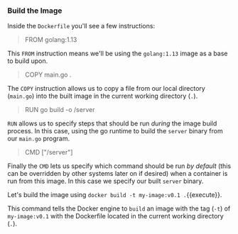 ### Build the Image

Inside the `Dockerfile` you'll see a few instructions:

> FROM golang:1.13

This `FROM` instruction means we'll be using the `golang:1.13` image as a base to build upon.

> COPY main.go .

The `COPY` instruction allows us to copy a file from our local directory (`main.go`) into the built image in the current working directory (`.`).

> RUN go build -o /server

`RUN` allows us to specify steps that should be run _during_ the image build process. In this case, using the go runtime to build the `server` binary from our `main.go` program.

> CMD ["/server"]

Finally the `CMD` lets us specify which command should be run _by default_ (this can be overridden by other systems later on if desired) when a container is run from this image. In this case we specify our built `server` binary.

Let's build the image using `docker build -t my-image:v0.1 .`{{execute}}.

This command tells the Docker engine to `build` an image with the tag (`-t`) of `my-image:v0.1` with the Dockerfile located in the current working directory (`.`).
